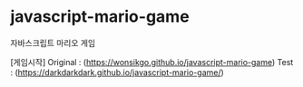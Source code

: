 # javascript-mario-game

자바스크립트 마리오 게임

[게임시작]
Original : (https://wonsikgo.github.io/javascript-mario-game)
Test : (https://darkdarkdark.github.io/javascript-mario-game/)
